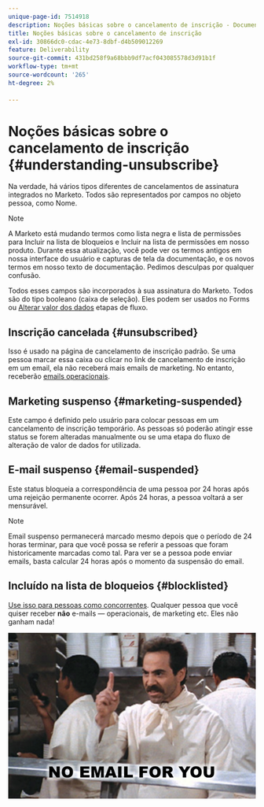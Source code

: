 ```yaml
---
unique-page-id: 7514918
description: Noções básicas sobre o cancelamento de inscrição - Documentação do Marketo - Documentação do produto
title: Noções básicas sobre o cancelamento de inscrição
exl-id: 30866dc0-cdac-4e73-8dbf-d4b509012269
feature: Deliverability
source-git-commit: 431bd258f9a68bbb9df7acf043085578d3d91b1f
workflow-type: tm+mt
source-wordcount: '265'
ht-degree: 2%

---
```


# Noções básicas sobre o cancelamento de inscrição {#understanding-unsubscribe}

Na verdade, há vários tipos diferentes de cancelamentos de assinatura integrados no Marketo. Todos são representados por campos no objeto pessoa, como Nome.

>[!NOTE]
>
>A Marketo está mudando termos como lista negra e lista de permissões para Incluir na lista de bloqueios e Incluir na lista de permissões em nosso produto. Durante essa atualização, você pode ver os termos antigos em nossa interface do usuário e capturas de tela da documentação, e os novos termos em nosso texto de documentação. Pedimos desculpas por qualquer confusão.

Todos esses campos são incorporados à sua assinatura do Marketo. Todos são do tipo booleano (caixa de seleção). Eles podem ser usados no Forms ou [Alterar valor dos dados](/help/marketo/product-docs/core-marketo-concepts/smart-campaigns/flow-actions/change-data-value.md) etapas de fluxo.

## Inscrição cancelada {#unsubscribed}

Isso é usado na página de cancelamento de inscrição padrão. Se uma pessoa marcar essa caixa ou clicar no link de cancelamento de inscrição em um email, ela não receberá mais emails de marketing. No entanto, receberão [emails operacionais](/help/marketo/product-docs/email-marketing/general/functions-in-the-editor/make-an-email-operational.md).

## Marketing suspenso {#marketing-suspended}

Este campo é definido pelo usuário para colocar pessoas em um cancelamento de inscrição temporário. As pessoas só poderão atingir esse status se forem alteradas manualmente ou se uma etapa do fluxo de alteração de valor de dados for utilizada.

## E-mail suspenso {#email-suspended}

Este status bloqueia a correspondência de uma pessoa por 24 horas após uma rejeição permanente ocorrer. Após 24 horas, a pessoa voltará a ser mensurável.

>[!NOTE]
>
>Email suspenso permanecerá marcado mesmo depois que o período de 24 horas terminar, para que você possa se referir a pessoas que foram historicamente marcadas como tal. Para ver se a pessoa pode enviar emails, basta calcular 24 horas após o momento da suspensão do email.

## Incluído na lista de bloqueios {#blocklisted}

[Use isso para pessoas como concorrentes](/help/marketo/product-docs/core-marketo-concepts/smart-lists-and-static-lists/managing-people-in-smart-lists/add-person-to-blocklist.md). Qualquer pessoa que você quiser receber **não** e-mails — operacionais, de marketing etc. Eles não ganham nada!

![](assets/image2015-5-18-12-3a6-3a40.png)
